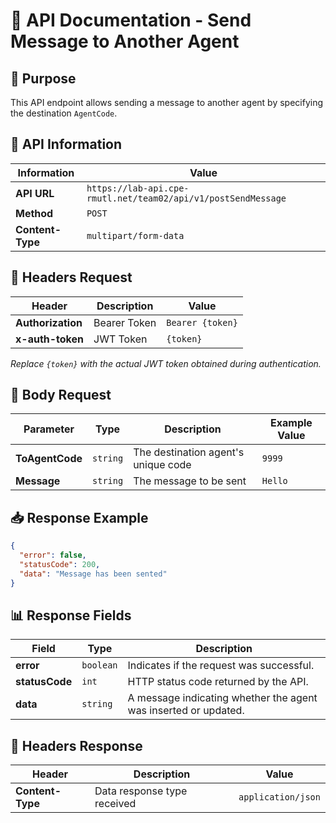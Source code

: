 # 📌 API Documentation - Send Message to Another Agent

## 📝 Purpose

This API endpoint allows sending a message to another agent by specifying the destination `AgentCode`.

## 📌 API Information

| Information      | Value                                                         |
| ---------------- | ------------------------------------------------------------- |
| **API URL**      | `https://lab-api.cpe-rmutl.net/team02/api/v1/postSendMessage` |
| **Method**       | `POST`                                                        |
| **Content-Type** | `multipart/form-data`                                         |

## 📝 Headers Request

| Header            | Description  | Value            |
| ----------------- | ------------ | ---------------- |
| **Authorization** | Bearer Token | `Bearer {token}` |
| **x-auth-token**  | JWT Token    | `{token}`        |

_Replace `{token}` with the actual JWT token obtained during authentication._

## 📝 Body Request

| Parameter       | Type     | Description                         | Example Value |
| --------------- | -------- | ----------------------------------- | ------------- |
| **ToAgentCode** | `string` | The destination agent's unique code | `9999`        |
| **Message**     | `string` | The message to be sent              | `Hello`       |

## 📥 Response Example

```json
{
  "error": false,
  "statusCode": 200,
  "data": "Message has been sented"
}
```

## 📊 Response Fields

| Field          | Type      | Description                                                     |
| -------------- | --------- | --------------------------------------------------------------- |
| **error**      | `boolean` | Indicates if the request was successful.                        |
| **statusCode** | `int`     | HTTP status code returned by the API.                           |
| **data**       | `string`  | A message indicating whether the agent was inserted or updated. |

## 📝 Headers Response

| Header           | Description                 | Value              |
| ---------------- | --------------------------- | ------------------ |
| **Content-Type** | Data response type received | `application/json` |
